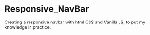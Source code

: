 # Responsive_NavBar
Creating a responsive navbar with html CSS and Vanilla JS, to put my knowledge in practice.
